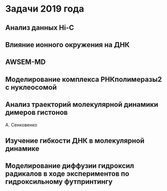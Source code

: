 # Задачи 2019 года

## Анализ данных Hi-C



## Влияние ионного окружения на ДНК



## AWSEM-MD


## Моделирование комплекса РНКполимеразы2 с нуклеосомой


## Анализ траекторий молекулярной динамики димеров гистонов
А. Сенковенко

## Изучение гибкости ДНК в молекулярной динамике



## Моделирование диффузии гидроксил радикалов в ходе экспериментов по гидроксильному футпринтингу
